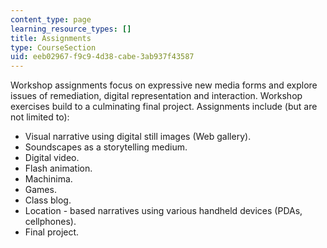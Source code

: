 ```yaml
---
content_type: page
learning_resource_types: []
title: Assignments
type: CourseSection
uid: eeb02967-f9c9-4d38-cabe-3ab937f43587
---
```


Workshop assignments focus on expressive new media forms and explore issues of remediation, digital representation and interaction. Workshop exercises build to a culminating final project. Assignments include (but are not limited to):

*   Visual narrative using digital still images (Web gallery).
*   Soundscapes as a storytelling medium.
*   Digital video.
*   Flash animation.
*   Machinima.
*   Games.
*   Class blog.
*   Location - based narratives using various handheld devices (PDAs, cellphones).
*   Final project.